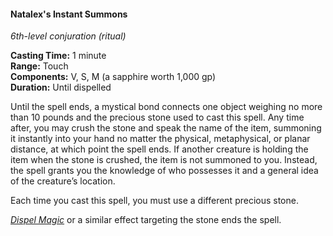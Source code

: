 #### Natalex's Instant Summons
<!-- previously "Instant Summons" -->
<!-- markdownlint-disable link-image-reference-definitions -->
[_metadata_:spell_name]:- "Natalex's Instant Summons"
[_metadata_:spell_original_name]:- "Instant Summons"
[_metadata_:spell_level]:- "6"
[_metadata_:spell_school]:- "conjuration"
[_metadata_:ritual]:- "true"
[_metadata_:casting_time_amount]:- "1"
[_metadata_:casting_time_unit]:- "minute"
[_metadata_:range]:- "Touch"
[_metadata_:target]:- "one object weighing no more than 10 pounds"
[_metadata_:components_verbal]:- "true"
[_metadata_:components_somatic]:- "true"
[_metadata_:components_material]:- "true"
[_metadata_:components_material_description]:- "a sapphire worth 1,000 gp"
[_metadata_:components_material_cost]:- "1,000 gp"
[_metadata_:duration]:- "Until dispelled"
[_metadata_:concentration]:- "false"
[_metadata_:compared_to_wotc_srd_5.1]:- "mechanics_different_wording_different"
[_metadata_:compared_to_a5e_srd]:- "mechanics_same_wording_different"
<!-- markdownlint-disable-next-line no-emphasis-as-heading -->
_6th-level conjuration (ritual)_

**Casting Time:** 1 minute \
**Range:** Touch \
**Components:** V, S, M (a sapphire worth 1,000 gp) \
**Duration:** Until dispelled

Until the spell ends, a mystical bond connects one object weighing no more than 10 pounds and the precious stone used to cast this spell.
Any time after, you may crush the stone and speak the name of the item, summoning it instantly into your hand no matter the physical, metaphysical, or planar distance, at which point the spell ends.
If another creature is holding the item when the stone is crushed, the item is not summoned to you.
Instead, the spell grants you the knowledge of who possesses it and a general idea of the creature’s location.

Each time you cast this spell, you must use a different precious stone.

_[<span class="spell">Dispel Magic</span>](#Dispel_Magic_dispel_magic)_ or a similar effect targeting the stone ends the spell.
